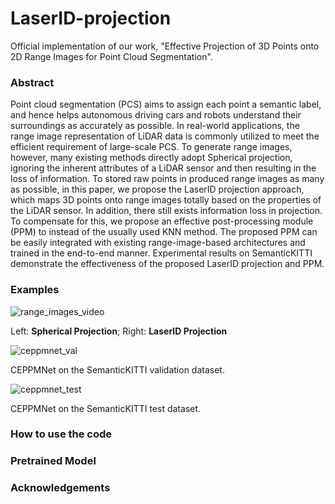 # LaserID-projection
Official implementation of our work, "Effective Projection of 3D Points onto 2D Range Images for Point Cloud Segmentation".

### Abstract

Point cloud segmentation (PCS) aims to assign each point a semantic label, and hence helps autonomous driving cars and robots understand their surroundings as accurately as possible. In real-world applications, the range image representation of LiDAR data is commonly utilized to meet the efficient requirement of large-scale PCS. To generate range images, however, many existing methods directly adopt Spherical projection, ignoring the inherent attributes of a LiDAR sensor and then resulting in the loss of information. To stored raw points in produced range images as many as possible, in this paper, we propose the LaserID projection approach, which maps 3D points onto range images totally based on the properties of the LiDAR sensor. In addition, there still exists information loss in projection. To compensate for this, we propose an effective post-processing module (PPM) to instead of the usually used KNN method. The proposed PPM can be easily integrated with existing range-image-based architectures and trained in the end-to-end manner. Experimental results on SemanticKITTI demonstrate the effectiveness of the proposed LaserID projection and PPM. 

### Examples

![range_images_video](images/range_images_video.gif)

Left: **Spherical Projection**; Right: **LaserID Projection**

![ceppmnet_val](images/ceppmnet_val.gif)

CEPPMNet on the SemanticKITTI validation dataset.

![ceppmnet_test](images/ceppmnet_test.gif)

CEPPMNet on the SemanticKITTI test dataset.

### How to use the code





### Pretrained Model





### Acknowledgements

